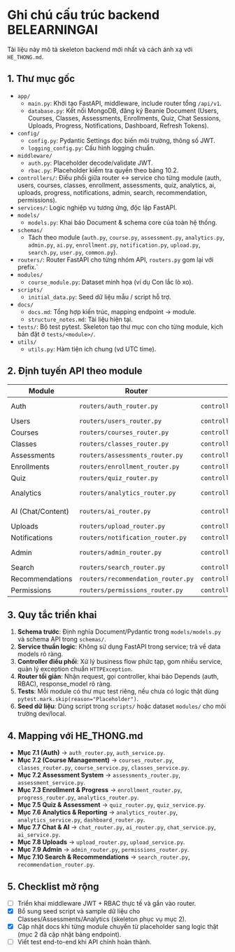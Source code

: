 # Ghi chú cấu trúc backend BELEARNINGAI

Tài liệu này mô tả skeleton backend mới nhất và cách ánh xạ với `HE_THONG.md`.

## 1. Thư mục gốc

- `app/`
  - `main.py`: Khởi tạo FastAPI, middleware, include router tổng `/api/v1`.
  - `database.py`: Kết nối MongoDB, đăng ký Beanie Document (Users, Courses, Classes, Assessments, Enrollments, Quiz, Chat Sessions, Uploads, Progress, Notifications, Dashboard, Refresh Tokens).
- `config/`
  - `config.py`: Pydantic Settings đọc biến môi trường, thông số JWT.
  - `logging_config.py`: Cấu hình logging chuẩn.
- `middleware/`
  - `auth.py`: Placeholder decode/validate JWT.
  - `rbac.py`: Placeholder kiểm tra quyền theo bảng 10.2.
- `controllers/`: Điều phối giữa router ↔ service cho từng module (auth, users, courses, classes, enrollment, assessments, quiz, analytics, ai, uploads, progress, notifications, admin, search, recommendation, permissions).
- `services/`: Logic nghiệp vụ tương ứng, độc lập FastAPI.
- `models/`
  - `models.py`: Khai báo Document & schema core của toàn hệ thống.
- `schemas/`
  - Tách theo module (`auth.py`, `course.py`, `assessment.py`, `analytics.py`, `admin.py`, `ai.py`, `enrollment.py`, `notification.py`, `upload.py`, `search.py`, `user.py`, `common.py`).
- `routers/`: Router FastAPI cho từng nhóm API, `routers.py` gom lại với prefix.`
- `modules/`
  - `course_module.py`: Dataset minh họa (ví dụ Con lắc lò xo).
- `scripts/`
  - `initial_data.py`: Seed dữ liệu mẫu / script hỗ trợ.
- `docs/`
  - `docs.md`: Tổng hợp kiến trúc, mapping endpoint → module.
  - `structure_notes.md`: Tài liệu hiện tại.
- `tests/`: Bộ test pytest. Skeleton tạo thư mục con cho từng module, kịch bản đặt ở `tests/<module>/`.
- `utils/`
  - `utils.py`: Hàm tiện ích chung (vd UTC time).

## 2. Định tuyến API theo module

| Module | Router | Controller | Service | Document/Schema |
|--------|--------|------------|---------|-----------------|
| Auth | `routers/auth_router.py` | `controllers/auth_controller.py` | `services/auth_service.py` | `UserDocument`, `RefreshTokenDocument` |
| Users | `routers/users_router.py` | `controllers/user_controller.py` | `services/user_service.py` | `UserDocument` |
| Courses | `routers/courses_router.py` | `controllers/course_controller.py` | `services/course_service.py` | `CourseDocument` |
| Classes | `routers/classes_router.py` | `controllers/classes_controller.py` | `services/classes_service.py` | `ClassDocument` |
| Assessments | `routers/assessments_router.py` | `controllers/assessment_controller.py` | `services/assessment_service.py` | `AssessmentDocument` |
| Enrollments | `routers/enrollment_router.py` | `controllers/enrollment_controller.py` | `services/enrollment_service.py` | `EnrollmentDocument` |
| Quiz | `routers/quiz_router.py` | `controllers/quiz_controller.py` | `services/quiz_service.py` | `QuizDocument` |
| Analytics | `routers/analytics_router.py` | `controllers/analytics_controller.py` | `services/analytics_service.py` | `ProgressDocument`, `DashboardDocument` |
| AI (Chat/Content) | `routers/ai_router.py` | `controllers/ai_controller.py` | `services/ai_service.py` | `ChatSessionDocument`, `CourseDocument` |
| Uploads | `routers/upload_router.py` | `controllers/upload_controller.py` | `services/upload_service.py` | `FileUploadDocument` |
| Notifications | `routers/notification_router.py` | `controllers/notification_controller.py` | `services/notification_service.py` | `NotificationDocument` |
| Admin | `routers/admin_router.py` | `controllers/admin_controller.py` | `services/admin_service.py` | `UserDocument`, `CourseDocument` |
| Search | `routers/search_router.py` | `controllers/search_controller.py` | `services/search_service.py` | Vector metadata |
| Recommendations | `routers/recommendation_router.py` | `controllers/recommendation_controller.py` | `services/recommendation_service.py` | AI pipeline |
| Permissions | `routers/permissions_router.py` | `controllers/permissions_controller.py` | `services/permissions_service.py` | RBAC policies |

## 3. Quy tắc triển khai

1. **Schema trước**: Định nghĩa Document/Pydantic trong `models/models.py` và schema API trong `schemas/`.
2. **Service thuần logic**: Không sử dụng FastAPI trong service; trả về data models rõ ràng.
3. **Controller điều phối**: Xử lý business flow phức tạp, gom nhiều service, quản lý exception chuẩn `HTTPException`.
4. **Router tối giản**: Nhận request, gọi controller, khai báo Depends (auth, RBAC), response_model rõ ràng.
5. **Tests**: Mỗi module có thư mục test riêng, nếu chưa có logic thật dùng `pytest.mark.skip(reason="Placeholder")`.
6. **Seed dữ liệu**: Dùng script trong `scripts/` hoặc dataset `modules/` cho môi trường dev/local.

## 4. Mapping với HE_THONG.md

- **Mục 7.1 (Auth)** → `auth_router.py`, `auth_service.py`.
- **Mục 7.2 (Course Management)** → `courses_router.py`, `classes_router.py`, `course_service.py`, `classes_service.py`.
- **Mục 7.2 Assessment System** → `assessments_router.py`, `assessment_service.py`.
- **Mục 7.3 Enrollment & Progress** → `enrollment_router.py`, `progress_router.py`, `analytics_router.py`.
- **Mục 7.5 Quiz & Assessment** → `quiz_router.py`, `quiz_service.py`.
- **Mục 7.6 Analytics & Reporting** → `analytics_router.py`, `analytics_service.py`, `dashboard_router.py`.
- **Mục 7.7 Chat & AI** → `chat_router.py`, `ai_router.py`, `chat_service.py`, `ai_service.py`.
- **Mục 7.8 Uploads** → `upload_router.py`, `upload_service.py`.
- **Mục 7.9 Admin** → `admin_router.py`, `permissions_router.py`.
- **Mục 7.10 Search & Recommendations** → `search_router.py`, `recommendation_router.py`.

## 5. Checklist mở rộng

- [ ] Triển khai middleware JWT + RBAC thực tế và gắn vào router.
- [x] Bổ sung seed script và sample dữ liệu cho Classes/Assessments/Analytics (skeleton phục vụ mục 2).
- [x] Cập nhật docs khi từng module chuyển từ placeholder sang logic thật (mục 2 đã cập nhật bảng endpoint).
- [ ] Viết test end-to-end khi API chính hoàn thành.
